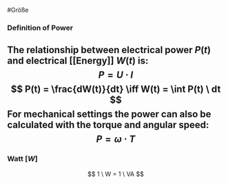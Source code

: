 #Größe 
### Definition of Power
The relationship between electrical power $P(t)$ and electrical [[Energy]] $W(t)$ is: 
$$
P = U \cdot I
$$
$$
P(t) = \frac{dW(t)}{dt} \iff W(t) = \int P(t) \ dt
$$
For mechanical settings the power can also be calculated with the torque and angular speed: 
$$
P = \omega \cdot T
$$
---
### Watt \[$W$] 
$$
1 \ W = 1 \ VA
$$

